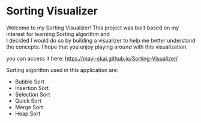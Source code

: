 # Sorting Visualizer
 
Welcome to my Sorting Visualizer! This project was built based on my interest for learning Sorting algorithm and  
I decided I would do so by building a visualizer to help me better understand the concepts. I hope that you enjoy playing
around with this visualization. 

you can access it here: https://mavi-skai.github.io/Sorting-Visualizer/

Sorting algorithm used in this application are:

- Bubble Sort
- Insertion Sort
- Selection Sort
- Quick Sort
- Merge Sort
- Heap Sort
